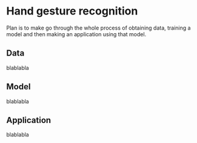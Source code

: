 # Hand gesture recognition

Plan is to make go through the whole process of obtaining data, training a model and then making an application using that model.
<br>

## Data

blablabla
<br>


## Model

blablabla
<br>

## Application

blablabla
<br>
